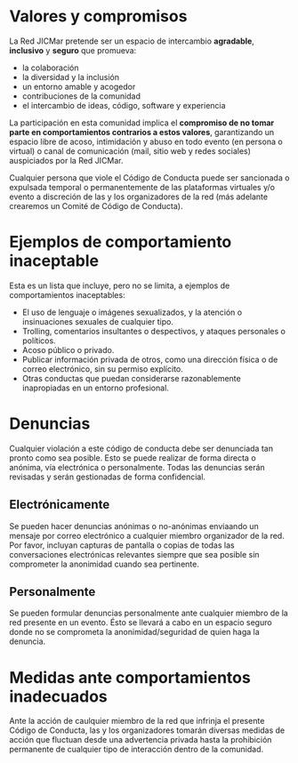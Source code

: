 # Valores y compromisos

La Red JICMar pretende ser un espacio de intercambio **agradable**, **inclusivo** y **seguro** que promueva:

* la colaboración
* la diversidad y la inclusión
* un entorno amable y acogedor
* contribuciones de la comunidad
* el intercambio de ideas, código, software y experiencia

La participación en esta comunidad implica el **compromiso de no tomar parte en comportamientos contrarios a estos valores**, garantizando un espacio libre de acoso, intimidación y abuso en todo evento (en persona o virtual) o canal de comunicación (mail, sitio web y redes sociales) auspiciados por la Red JICMar.

Cualquier persona que viole el Código de Conducta puede ser sancionada o expulsada temporal o permanentemente de las plataformas virtuales y/o evento a discreción de las y los organizadores de la red (más adelante crearemos un Comité de Código de Conducta).


# Ejemplos de comportamiento inaceptable

Esta es un lista que incluye, pero no se limita, a ejemplos de comportamientos inaceptables:

* El uso de lenguaje o imágenes sexualizados, y la atención o insinuaciones sexuales de cualquier tipo.
* Trolling, comentarios insultantes o despectivos, y ataques personales o políticos.
* Acoso público o privado.
* Publicar información privada de otros, como una dirección física o de correo electrónico, sin su permiso explícito.
* Otras conductas que puedan considerarse razonablemente inapropiadas en un entorno profesional.


# Denuncias

Cualquier violación a este código de conducta debe ser denunciada tan pronto como sea posible. Esto se puede realizar de forma directa o anónima, vía electrónica o personalmente. Todas las denuncias serán revisadas y serán gestionadas de forma confidencial.

## Electrónicamente

Se pueden hacer denuncias anónimas o no-anónimas enviaando un mensaje por correo electrónico a cualquier miembro organizador de la red. Por favor, incluyan capturas de pantalla o copias de todas las conversaciones electrónicas relevantes siempre que sea posible sin comprometer la anonimidad cuando sea pertinente.

## Personalmente

Se pueden formular denuncias personalmente ante cualquier miembro de la red presente en un evento. Ésto se llevará a cabo en un espacio seguro donde no se comprometa la anonimidad/seguridad de quien haga la denuncia.


# Medidas ante comportamientos inadecuados

Ante la acción de caulquier miembro de la red que infrinja el presente Código de Conducta, las y los organizadores tomarán diversas medidas de acción que fluctuan desde una advertencia privada hasta la prohibición permanente de cualquier tipo de interacción dentro de la comunidad.
